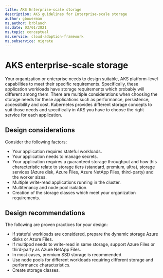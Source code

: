 ```yaml
---
title: AKS Enterprise-scale storage
description: AKS guidelines for Enterprise-scale storage
author: gbowerman
ms.author: brblanch
ms.date: 03/01/2021
ms.topic: conceptual
ms.service: cloud-adoption-framework
ms.subservice: migrate
---
```


# AKS enterprise-scale storage

Your organization or enterprise needs to design suitable, AKS platform-level capabilities to meet their specific requirements. Specifically, these application workloads have storage requirements which probably will different among them. There are multiple considerations when choosing the storage needs for these applications such as performance, persistence, accessibility and cost. Kubernetes provides different storage concepts to suit those needs and specifically in AKS you have to choose the right service for each application.

## Design considerations

Consider the following factors:

- Your application requires stateful workloads.
- Your application needs to manage secrets.
- Your application requires a guaranteed storage throughput and how this characteristic relate to storage tiers (standard, premium, ultra), storage services (Azure disk, Azure Files, Azure NetApp Files, third-party) and the worker sizes.
- Multiple write-read applications running in the cluster.
- Multitenancy and node pool isolation.
- Creation of the storage classes which meet your organization requirements.

## Design recommendations

The following are proven practices for your design:

- If stateful workloads are considered, prepare the dynamic storage Azure disks or Azure Files.
- If multipod needs to write-read in same storage, support Azure Files or third-party as Azure NetApp Files.
- In most cases, premium SSD storage is recommended.
- Use node pools for different workloads requiring different storage and performance characteristics.
- Create storage classes.
